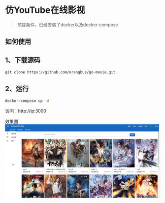# 仿YouTube在线影视
> 前提条件，已经安装了docker以及docker-compose

## 如何使用

## 1、下载源码
```
git clone https://github.com/orangbus/go-movie.git
```

## 2、运行
```bash
docker-compose up -d
```
访问：http://ip:3000

效果图
![image](./app.png)


